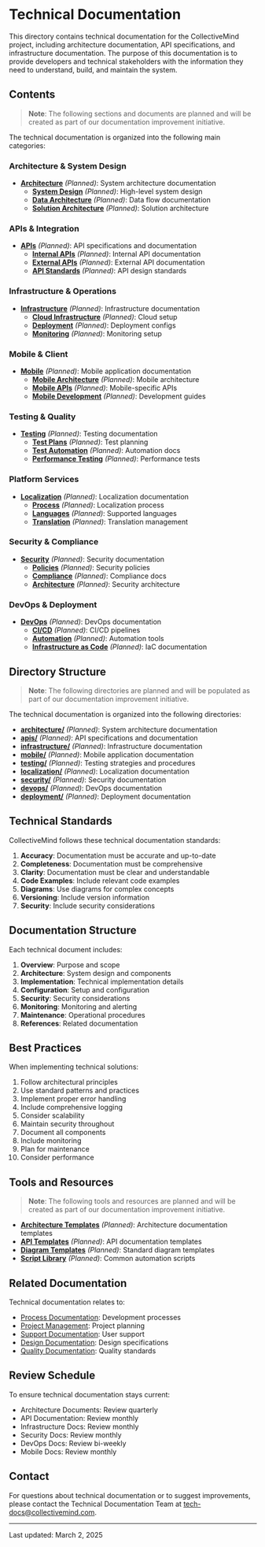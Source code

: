 # Technical Documentation

This directory contains technical documentation for the CollectiveMind project, including architecture documentation, API specifications, and infrastructure documentation. The purpose of this documentation is to provide developers and technical stakeholders with the information they need to understand, build, and maintain the system.

## Contents

> **Note**: The following sections and documents are planned and will be created as part of our documentation improvement initiative.

The technical documentation is organized into the following main categories:

### Architecture & System Design

- **[Architecture](./architecture/)** *(Planned)*: System architecture documentation
  - **[System Design](./architecture/system-design/)** *(Planned)*: High-level system design
  - **[Data Architecture](./architecture/data-architecture/)** *(Planned)*: Data flow documentation
  - **[Solution Architecture](./architecture/solution-architecture/)** *(Planned)*: Solution architecture

### APIs & Integration

- **[APIs](./apis/)** *(Planned)*: API specifications and documentation
  - **[Internal APIs](./apis/internal/)** *(Planned)*: Internal API documentation
  - **[External APIs](./apis/external/)** *(Planned)*: External API documentation
  - **[API Standards](./apis/standards/)** *(Planned)*: API design standards

### Infrastructure & Operations

- **[Infrastructure](./infrastructure/)** *(Planned)*: Infrastructure documentation
  - **[Cloud Infrastructure](./infrastructure/cloud/)** *(Planned)*: Cloud setup
  - **[Deployment](./infrastructure/deployment/)** *(Planned)*: Deployment configs
  - **[Monitoring](./infrastructure/monitoring/)** *(Planned)*: Monitoring setup

### Mobile & Client

- **[Mobile](./mobile/)** *(Planned)*: Mobile application documentation
  - **[Mobile Architecture](./mobile/architecture/)** *(Planned)*: Mobile architecture
  - **[Mobile APIs](./mobile/apis/)** *(Planned)*: Mobile-specific APIs
  - **[Mobile Development](./mobile/development/)** *(Planned)*: Development guides

### Testing & Quality

- **[Testing](./testing/)** *(Planned)*: Testing documentation
  - **[Test Plans](./testing/plans/)** *(Planned)*: Test planning
  - **[Test Automation](./testing/automation/)** *(Planned)*: Automation docs
  - **[Performance Testing](./testing/performance/)** *(Planned)*: Performance tests

### Platform Services

- **[Localization](./localization/)** *(Planned)*: Localization documentation
  - **[Process](./localization/process/)** *(Planned)*: Localization process
  - **[Languages](./localization/languages/)** *(Planned)*: Supported languages
  - **[Translation](./localization/translation/)** *(Planned)*: Translation management

### Security & Compliance

- **[Security](./security/)** *(Planned)*: Security documentation
  - **[Policies](./security/policies/)** *(Planned)*: Security policies
  - **[Compliance](./security/compliance/)** *(Planned)*: Compliance docs
  - **[Architecture](./security/architecture/)** *(Planned)*: Security architecture

### DevOps & Deployment

- **[DevOps](./devops/)** *(Planned)*: DevOps documentation
  - **[CI/CD](./devops/ci-cd/)** *(Planned)*: CI/CD pipelines
  - **[Automation](./devops/automation/)** *(Planned)*: Automation tools
  - **[Infrastructure as Code](./devops/iac/)** *(Planned)*: IaC documentation

## Directory Structure

> **Note**: The following directories are planned and will be populated as part of our documentation improvement initiative.

The technical documentation is organized into the following directories:

- **[architecture/](./architecture/)** *(Planned)*: System architecture documentation
- **[apis/](./apis/)** *(Planned)*: API specifications and documentation
- **[infrastructure/](./infrastructure/)** *(Planned)*: Infrastructure documentation
- **[mobile/](./mobile/)** *(Planned)*: Mobile application documentation
- **[testing/](./testing/)** *(Planned)*: Testing strategies and procedures
- **[localization/](./localization/)** *(Planned)*: Localization documentation
- **[security/](./security/)** *(Planned)*: Security documentation
- **[devops/](./devops/)** *(Planned)*: DevOps documentation
- **[deployment/](./deployment/)** *(Planned)*: Deployment documentation

## Technical Standards

CollectiveMind follows these technical documentation standards:

1. **Accuracy**: Documentation must be accurate and up-to-date
2. **Completeness**: Documentation must be comprehensive
3. **Clarity**: Documentation must be clear and understandable
4. **Code Examples**: Include relevant code examples
5. **Diagrams**: Use diagrams for complex concepts
6. **Versioning**: Include version information
7. **Security**: Include security considerations

## Documentation Structure

Each technical document includes:

1. **Overview**: Purpose and scope
2. **Architecture**: System design and components
3. **Implementation**: Technical implementation details
4. **Configuration**: Setup and configuration
5. **Security**: Security considerations
6. **Monitoring**: Monitoring and alerting
7. **Maintenance**: Operational procedures
8. **References**: Related documentation

## Best Practices

When implementing technical solutions:

1. Follow architectural principles
2. Use standard patterns and practices
3. Implement proper error handling
4. Include comprehensive logging
5. Consider scalability
6. Maintain security throughout
7. Document all components
8. Include monitoring
9. Plan for maintenance
10. Consider performance

## Tools and Resources

> **Note**: The following tools and resources are planned and will be created as part of our documentation improvement initiative.

- **[Architecture Templates](./architecture/templates/)** *(Planned)*: Architecture documentation templates
- **[API Templates](./apis/templates/)** *(Planned)*: API documentation templates
- **[Diagram Templates](./architecture/diagrams/)** *(Planned)*: Standard diagram templates
- **[Script Library](./devops/scripts/)** *(Planned)*: Common automation scripts

## Related Documentation

Technical documentation relates to:
- [Process Documentation](../process/): Development processes
- [Project Management](../project-management/): Project planning
- [Support Documentation](../support/): User support
- [Design Documentation](../design/): Design specifications
- [Quality Documentation](../quality/): Quality standards

## Review Schedule

To ensure technical documentation stays current:

- Architecture Documents: Review quarterly
- API Documentation: Review monthly
- Infrastructure Docs: Review monthly
- Security Docs: Review monthly
- DevOps Docs: Review bi-weekly
- Mobile Docs: Review monthly

## Contact

For questions about technical documentation or to suggest improvements, please contact the Technical Documentation Team at [tech-docs@collectivemind.com](mailto:tech-docs@collectivemind.com).

---

Last updated: March 2, 2025 